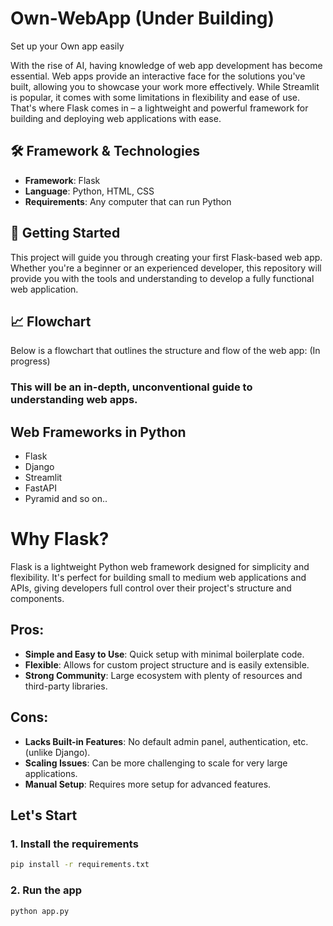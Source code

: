# Own-WebApp (Under Building)
Set up your Own app easily

With the rise of AI, having knowledge of web app development has become essential. Web apps provide an interactive face for the solutions you've built, allowing you to showcase your work more effectively. While Streamlit is popular, it comes with some limitations in flexibility and ease of use. That's where Flask comes in – a lightweight and powerful framework for building and deploying web applications with ease.

## 🛠️ Framework & Technologies

- **Framework**: Flask
- **Language**: Python, HTML, CSS
- **Requirements**: Any computer that can run Python

## 🚀 Getting Started

This project will guide you through creating your first Flask-based web app. Whether you're a beginner or an experienced developer, this repository will provide you with the tools and understanding to develop a fully functional web application.

## 📈 Flowchart

Below is a flowchart that outlines the structure and flow of the web app:
(In progress) 

### This will be an in-depth, unconventional guide to understanding web apps.

## Web Frameworks in Python
- Flask
- Django
- Streamlit
- FastAPI
- Pyramid and so on..

# Why Flask?

Flask is a lightweight Python web framework designed for simplicity and flexibility. It's perfect for building small to medium web applications and APIs, giving developers full control over their project's structure and components.

## Pros:
- **Simple and Easy to Use**: Quick setup with minimal boilerplate code.
- **Flexible**: Allows for custom project structure and is easily extensible.
- **Strong Community**: Large ecosystem with plenty of resources and third-party libraries.

## Cons:
- **Lacks Built-in Features**: No default admin panel, authentication, etc. (unlike Django).
- **Scaling Issues**: Can be more challenging to scale for very large applications.
- **Manual Setup**: Requires more setup for advanced features.

## Let's Start
### 1. Install the requirements
```bash
pip install -r requirements.txt
```


### 2. Run the app
```bash
python app.py
```

